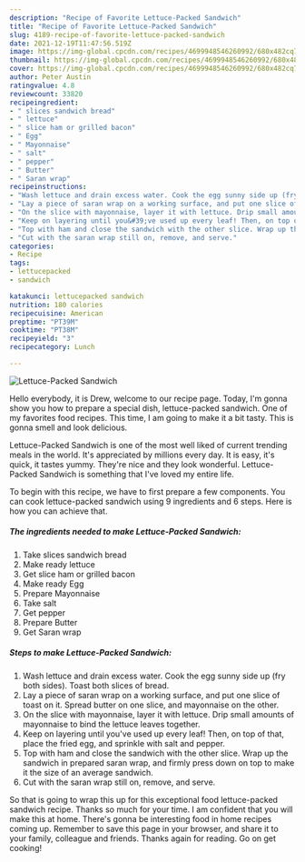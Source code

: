 ```yaml
---
description: "Recipe of Favorite Lettuce-Packed Sandwich"
title: "Recipe of Favorite Lettuce-Packed Sandwich"
slug: 4189-recipe-of-favorite-lettuce-packed-sandwich
date: 2021-12-19T11:47:56.519Z
image: https://img-global.cpcdn.com/recipes/4699948546260992/680x482cq70/lettuce-packed-sandwich-recipe-main-photo.jpg
thumbnail: https://img-global.cpcdn.com/recipes/4699948546260992/680x482cq70/lettuce-packed-sandwich-recipe-main-photo.jpg
cover: https://img-global.cpcdn.com/recipes/4699948546260992/680x482cq70/lettuce-packed-sandwich-recipe-main-photo.jpg
author: Peter Austin
ratingvalue: 4.8
reviewcount: 33820
recipeingredient:
- " slices sandwich bread"
- " lettuce"
- " slice ham or grilled bacon"
- " Egg"
- " Mayonnaise"
- " salt"
- " pepper"
- " Butter"
- " Saran wrap"
recipeinstructions:
- "Wash lettuce and drain excess water. Cook the egg sunny side up (fry both sides). Toast both slices of bread."
- "Lay a piece of saran wrap on a working surface, and put one slice of toast on it. Spread butter on one slice, and mayonnaise on the other."
- "On the slice with mayonnaise, layer it with lettuce. Drip small amounts of mayonnaise to bind the lettuce leaves together."
- "Keep on layering until you&#39;ve used up every leaf! Then, on top of that, place the fried egg, and sprinkle with salt and pepper."
- "Top with ham and close the sandwich with the other slice. Wrap up the sandwich in prepared saran wrap, and firmly press down on top to make it the size of an average sandwich."
- "Cut with the saran wrap still on, remove, and serve."
categories:
- Recipe
tags:
- lettucepacked
- sandwich

katakunci: lettucepacked sandwich 
nutrition: 180 calories
recipecuisine: American
preptime: "PT39M"
cooktime: "PT38M"
recipeyield: "3"
recipecategory: Lunch

---
```



![Lettuce-Packed Sandwich](https://img-global.cpcdn.com/recipes/4699948546260992/680x482cq70/lettuce-packed-sandwich-recipe-main-photo.jpg)

Hello everybody, it is Drew, welcome to our recipe page. Today, I'm gonna show you how to prepare a special dish, lettuce-packed sandwich. One of my favorites food recipes. This time, I am going to make it a bit tasty. This is gonna smell and look delicious.

Lettuce-Packed Sandwich is one of the most well liked of current trending meals in the world. It's appreciated by millions every day. It is easy, it's quick, it tastes yummy. They're nice and they look wonderful. Lettuce-Packed Sandwich is something that I've loved my entire life.




To begin with this recipe, we have to first prepare a few components. You can cook lettuce-packed sandwich using 9 ingredients and 6 steps. Here is how you can achieve that.

<!--inarticleads1-->

##### The ingredients needed to make Lettuce-Packed Sandwich:

1. Take  slices sandwich bread
1. Make ready  lettuce
1. Get  slice ham or grilled bacon
1. Make ready  Egg
1. Prepare  Mayonnaise
1. Take  salt
1. Get  pepper
1. Prepare  Butter
1. Get  Saran wrap




<!--inarticleads2-->

##### Steps to make Lettuce-Packed Sandwich:

1. Wash lettuce and drain excess water. Cook the egg sunny side up (fry both sides). Toast both slices of bread.
1. Lay a piece of saran wrap on a working surface, and put one slice of toast on it. Spread butter on one slice, and mayonnaise on the other.
1. On the slice with mayonnaise, layer it with lettuce. Drip small amounts of mayonnaise to bind the lettuce leaves together.
1. Keep on layering until you&#39;ve used up every leaf! Then, on top of that, place the fried egg, and sprinkle with salt and pepper.
1. Top with ham and close the sandwich with the other slice. Wrap up the sandwich in prepared saran wrap, and firmly press down on top to make it the size of an average sandwich.
1. Cut with the saran wrap still on, remove, and serve.




So that is going to wrap this up for this exceptional food lettuce-packed sandwich recipe. Thanks so much for your time. I am confident that you will make this at home. There's gonna be interesting food in home recipes coming up. Remember to save this page in your browser, and share it to your family, colleague and friends. Thanks again for reading. Go on get cooking!
